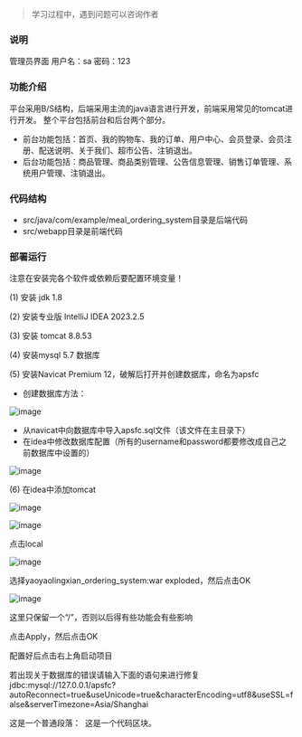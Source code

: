 > 学习过程中，遇到问题可以咨询作者
### 说明
管理员界面
用户名：sa 密码：123
### 功能介绍
平台采用B/S结构，后端采用主流的java语言进行开发，前端采用常见的tomcat进行开发。
整个平台包括前台和后台两个部分。

*  前台功能包括：首页、我的购物车、我的订单、用户中心、会员登录、会员注册、配送说明、关于我们、超市公告、注销退出。
*  后台功能包括：商品管理、商品类别管理、公告信息管理、销售订单管理、系统用户管理、注销退出。
### 代码结构
*  src/java/com/example/meal_ordering_system目录是后端代码
*  src/webapp目录是前端代码
### 部署运行
注意在安装完各个软件或依赖后要配置环境变量！

(1) 安装 jdk 1.8

(2) 安装专业版 IntelliJ IDEA 2023.2.5

(3) 安装 tomcat 8.8.53

(4) 安装mysql 5.7 数据库

(5) 安装Navicat Premium 12，破解后打开并创建数据库，命名为apsfc

*  创建数据库方法：

![image](https://github.com/Seven0610/yaoyaolingxian_ordering_system/assets/131602007/85399c05-cdb1-4a5b-b481-6d7ffe4bc6bb)

*  从navicat中向数据库中导入apsfc.sql文件（该文件在主目录下）
*  在idea中修改数据库配置（所有的username和password都要修改成自己之前数据库中设置的）

![image](https://github.com/Seven0610/yaoyaolingxian_ordering_system/assets/131602007/b90aba51-8669-4055-82d8-449e494a6744)

(6) 在idea中添加tomcat

![image](https://github.com/Seven0610/yaoyaolingxian_ordering_system/assets/131602007/5e2827ce-18b9-4d91-82a9-324ac67be0d2)

![image](https://github.com/Seven0610/yaoyaolingxian_ordering_system/assets/131602007/17424d4a-6d68-4319-9c1f-ee33c676fbd7)

点击local

![image](https://github.com/Seven0610/yaoyaolingxian_ordering_system/assets/131602007/65029e51-5371-4c67-836d-52eb086af663)

选择yaoyaolingxian_ordering_system:war exploded，然后点击OK

![image](https://github.com/Seven0610/yaoyaolingxian_ordering_system/assets/131602007/bb5f2638-5572-4e7b-91a0-97fe3d14fde6)

这里只保留一个“/”，否则以后得有些功能会有些影响

点击Apply，然后点击OK

配置好后点击右上角启动项目

若出现关于数据库的错误请输入下面的语句来进行修复
jdbc:mysql://127.0.0.1/apsfc?autoReconnect=true&amp;useUnicode=true&amp;characterEncoding=utf8&amp;useSSL=false&amp;serverTimezone=Asia/Shanghai

这是一个普通段落：
​
    这是一个代码区块。
